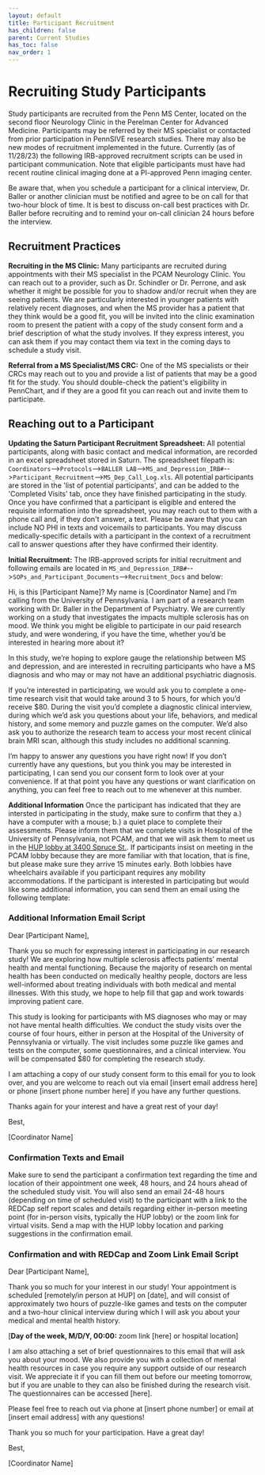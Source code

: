 ```yaml
---
layout: default
title: Participant Recruitment
has_children: false
parent: Current Studies
has_toc: false
nav_order: 1
---
```

# Recruiting Study Participants

Study participants are recruited from the Penn MS Center, located on the second floor Neurology Clinic in the Perelman Center for Advanced Medicine. Participants may be referred by their MS specialist or contacted from prior participation in PennSIVE research studies. There may also be new modes of recruitment implemented in the future. Currently (as of 11/28/23) the following IRB-approved recruitment scripts can be used in participant communication. Note that eligible participants must have had recent routine clinical imaging done at a PI-approved Penn imaging center.

Be aware that, when you schedule a participant for a clinical interview, Dr. Baller or another clinician must be notified and agree to be on call for that two-hour block of time. It is best to discuss on-call best practices with Dr. Baller before recruiting and to remind your on-call clinician 24 hours before the interview. 

## Recruitment Practices

**Recruiting in the MS Clinic:**
Many participants are recruited during appointments with their MS specialist in the PCAM Neurology Clinic. You can reach out to a provider, such as Dr. Schindler or Dr. Perrone, and ask whether it might be possible for you to shadow and/or recruit when they are seeing patients. We are particularly interested in younger patients with relatively recent diagnoses, and when the MS provider has a patient that they think would be a good fit, you will be invited into the clinic examination room to present the patient with a copy of the study consent form and a brief description of what the study involves. If they express interest, you can ask them if you may contact them via text in the coming days to schedule a study visit. 

**Referral from a MS Specialist/MS CRC:**
One of the MS specialists or their CRCs may reach out to you and provide a list of patients that may be a good fit for the study. You should double-check the patient's eligibility in PennChart, and if they are a good fit you can reach out and invite them to participate.

## Reaching out to a Participant

**Updating the Saturn Participant Recruitment Spreadsheet:**
All potential participants, along with basic contact and medical information, are recorded in an excel spreadsheet stored in Saturn. The spreadsheet filepath is: `Coordinators`-->`Protocols`-->`BALLER LAB`-->`MS_and_Depression_IRB#`-->`Participant_Recruitment`-->`MS_Dep_Call_Log.xls`. All potential participants are stored in the 'list of potential participants', and can be added to the 'Completed Visits' tab, once they have finished participating in the study. Once you have confirmed that a participant is eligible and entered the requisite information into the spreadsheet, you may reach out to them with a phone call and, if they don't answer, a text. Please be aware that you can include NO PHI in texts and voicemails to participants. You may discuss medically-specific details with a participant in the context of a recruitment call to answer questions after they have confirmed their identity. 

**Initial Recruitment:**
The IRB-approved scripts for initial recruitment and following emails are located in `MS_and_Depression_IRB#`-->`SOPs_and_Participant_Documents`-->`Recruitment_Docs` and below:


Hi, is this [Participant Name]? My name is [Coordinator Name] and I’m calling from the University of Pennsylvania. I am part of a research team working with Dr. Baller in the Department of Psychiatry. We are currently working on a study that investigates the impacts multiple sclerosis has on mood. We think you might be eligible to participate in our paid research study, and were wondering, if you have the time, whether you’d be interested in hearing more about it?

In this study, we’re hoping to explore gauge the relationship between MS and depression, and are interested in recruiting participants who have a MS diagnosis and who may or may not have an additional psychiatric diagnosis. 

If you’re interested in participating, we would ask you to complete a one-time research visit that would take around 3 to 5 hours, for which you’d receive $80. During the visit you’d complete a diagnostic clinical interview, during which we’d ask you questions about your life, behaviors, and medical history, and some memory and puzzle games on the computer. We’d also ask you to authorize the research team to access your most recent clinical brain MRI scan, although this study includes no additional scanning.

I’m happy to answer any questions you have right now! If you don’t currently have any questions, but you think you may be interested in participating, I can send you our consent form to look over at your convenience. If at that point you have any questions or want clarification on anything, you can feel free to reach out to me whenever at this number. 

**Additional Information** 
Once the participant has indicated that they are intersted in participating in the study, make sure to confirm that they a.) have a computer with a mouse; b.) a quiet place to complete their assessments. Please inform them that we complete visits in Hospital of the University of Pennsylvania, not PCAM, and that we will ask them to meet us in the [HUP lobby at 3400 Spruce St.](https://www.google.com/maps/place/Hospital+of+the+University+of+Pennsylvania/@39.9494835,-75.1955324,17z/data=!4m10!1m2!2m1!1sHospital+of+the+University+of+Pennsylvania!3m6!1s0x89c6c65bc817ac5d:0x7f07a35094915ea1!8m2!3d39.9501477!4d-75.1938829!15sCipIb3NwaXRhbCBvZiB0aGUgVW5pdmVyc2l0eSBvZiBQZW5uc3lsdmFuaWGSAQhob3NwaXRhbOABAA!16s%2Fm%2F03by0rg?entry=ttu). If participants insist on meeting in the PCAM lobby because they are more familiar with that location, that is fine, but please make sure they arrive 15 minutes early. Both lobbies have wheelchairs available if you participant requires any mobility accommodations. If the participant is interested in participating but would like some additional information, you can send them an email using the following template:

### Additional Information Email Script

Dear [Participant Name], 

Thank you so much for expressing interest in participating in our research study! We are exploring how multiple sclerosis affects patients’ mental health and mental functioning. Because the majority of research on mental health has been conducted on medically healthy people, doctors are less well-informed about treating individuals with both medical and mental illnesses. With this study, we hope to help fill that gap and work towards improving patient care. 

This study is looking for participants with MS diagnoses who may or may not have mental health difficulties. We conduct the study visits over the course of four hours, either in person at the Hospital of the University of Pennsylvania or virtually. The visit includes some puzzle like games and tests on the computer, some questionnaires, and a clinical interview. You will be compensated $80 for completing the research study. 

I am attaching a copy of our study consent form to this email for you to look over, and you are welcome to reach out via email [insert email address here] or phone [insert phone number here] if you have any further questions. 

Thanks again for your interest and have a great rest of your day! 

Best, 

[Coordinator Name]

### Confirmation Texts and Email
Make sure to send the participant a confirmation text regarding the time and location of their appointment one week, 48 hours, and 24 hours ahead of the scheduled study visit. You will also send an email 24-48 hours (depending on time of scheduled visit) to the participant with a link to the REDCap self report scales and details regarding either in-person meeting point (for in-person visits, typically the HUP lobby) or the zoom link for virtual visits. Send a map with the HUP lobby location and parking suggestions in the confirmation email.

### Confirmation and with REDCap and Zoom Link Email Script

Dear [Participant Name], 
 
Thank you so much for your interest in our study! Your appointment is scheduled [remotely/in person at HUP] on [date], and will consist of approximately two hours of puzzle-like games and tests on the computer and a two-hour clinical interview during which I will ask you about your medical and mental health history.  
 
[**Day of the week, M/D/Y, 00:00:** zoom link [here] or hospital location] 
 
I am also attaching a set of brief questionnaires to this email that will ask you about your mood. We also provide you with a collection of mental health resources in case you require any support outside of our research visit.  We appreciate it if you can fill them out before our meeting tomorrow, but if you are unable to they can also be finished during the research visit. 
The questionnaires can be accessed [here]. 
 
Please feel free to reach out via phone at [insert phone number] or email at [insert email address] with any questions!
 
Thank you so much for your participation. Have a great day!
 
Best, 
 
[Coordinator Name]





